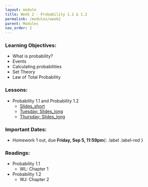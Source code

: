 ```yaml
---
layout: module
title: Week 2 - Probability 1.1 & 1.2
permalink: /modules/week2
parent: Modules
nav_order: 2
---
```


### Learning Objectives:
* What is probability?
* Events
* Calculating probabilities
* Set Theory
* Law of Total Probability


### Lessons:
* Probability 1.1 and Probability 1.2
  * [Slides_short](https://xinchenyu.github.io/csc380/Slides/25f380_probability1_short.pdf)
  * [Tuesday: Slides_long](https://xinchenyu.github.io/csc380/Slides/25f380_probability1_long_tues.pdf)
  * [Thursday: Slides_long](https://xinchenyu.github.io/csc380/Slides/25f380_probability1_long_thurs.pdf)


### Important Dates:
* Homework 1 out, due **Friday, Sep 5, 11:59pm**{: .label .label-red }


### Readings:
* Probability 1.1
    * WL: Chapter 1
* Probability 1.2
    * WJ: Chapter 2

 

